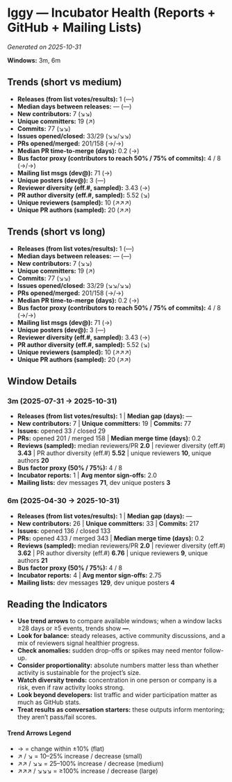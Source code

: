 # Iggy — Incubator Health (Reports + GitHub + Mailing Lists)
_Generated on 2025-10-31_

**Windows:** 3m, 6m

## Trends (short vs medium)

- **Releases (from list votes/results):** 1 (—)
- **Median days between releases:** — (—)
- **New contributors:** 7 (↘↘)
- **Unique committers:** 19 (↗)
- **Commits:** 77 (↘↘)
- **Issues opened/closed:** 33/29 (↘↘/↘↘)
- **PRs opened/merged:** 201/158 (→/→)
- **Median PR time-to-merge (days):** 0.2 (→)
- **Bus factor proxy (contributors to reach 50% / 75% of commits):** 4 / 8 (→/→)
- **Mailing list msgs (dev@):** 71 (→)
- **Unique posters (dev@):** 3 (—)
- **Reviewer diversity (eff.#, sampled):** 3.43 (→)
- **PR author diversity (eff.#, sampled):** 5.52 (↘)
- **Unique reviewers (sampled):** 10 (↗↗↗)
- **Unique PR authors (sampled):** 20 (↗↗)

## Trends (short vs long)

- **Releases (from list votes/results):** 1 (—)
- **Median days between releases:** — (—)
- **New contributors:** 7 (↘↘)
- **Unique committers:** 19 (↗)
- **Commits:** 77 (↘↘)
- **Issues opened/closed:** 33/29 (↘↘/↘↘)
- **PRs opened/merged:** 201/158 (→/→)
- **Median PR time-to-merge (days):** 0.2 (→)
- **Bus factor proxy (contributors to reach 50% / 75% of commits):** 4 / 8 (→/→)
- **Mailing list msgs (dev@):** 71 (→)
- **Unique posters (dev@):** 3 (—)
- **Reviewer diversity (eff.#, sampled):** 3.43 (→)
- **PR author diversity (eff.#, sampled):** 5.52 (↘)
- **Unique reviewers (sampled):** 10 (↗↗↗)
- **Unique PR authors (sampled):** 20 (↗↗)

## Window Details
### 3m  (2025-07-31 → 2025-10-31)
- **Releases (from list votes/results):** 1  |  **Median gap (days):** —
- **New contributors:** 7  |  **Unique committers:** 19  |  **Commits:** 77
- **Issues:** opened 33 / closed 29
- **PRs:** opened 201 / merged 158  |  **Median merge time (days):** 0.2
- **Reviews (sampled):** median reviewers/PR **2.0**  |  reviewer diversity (eff.#) **3.43**  |  PR author diversity (eff.#) **5.52**  |  unique reviewers **10**, unique authors **20**
- **Bus factor proxy (50% / 75%):** 4 / 8
- **Incubator reports:** 1  |  **Avg mentor sign-offs:** 2.0
- **Mailing lists:** dev messages **71**, dev unique posters **3**

### 6m  (2025-04-30 → 2025-10-31)
- **Releases (from list votes/results):** 1  |  **Median gap (days):** —
- **New contributors:** 26  |  **Unique committers:** 33  |  **Commits:** 217
- **Issues:** opened 136 / closed 133
- **PRs:** opened 433 / merged 343  |  **Median merge time (days):** 0.2
- **Reviews (sampled):** median reviewers/PR **2.0**  |  reviewer diversity (eff.#) **3.62**  |  PR author diversity (eff.#) **6.76**  |  unique reviewers **9**, unique authors **21**
- **Bus factor proxy (50% / 75%):** 4 / 8
- **Incubator reports:** 4  |  **Avg mentor sign-offs:** 2.75
- **Mailing lists:** dev messages **129**, dev unique posters **4**

## Reading the Indicators
- **Use trend arrows** to compare available windows; when a window lacks ≥28 days or ≥5 events, trends show **—**.
- **Look for balance:** steady releases, active community discussions, and a mix of reviewers signal healthier progress.
- **Check anomalies:** sudden drop-offs or spikes may need mentor follow-up.
- **Consider proportionality:** absolute numbers matter less than whether activity is sustainable for the project’s size.
- **Watch diversity trends:** concentration in one person or company is a risk, even if raw activity looks strong.
- **Look beyond developers:** list traffic and wider participation matter as much as GitHub stats.
- **Treat results as conversation starters:** these outputs inform mentoring; they aren’t pass/fail scores.

#### Trend Arrows Legend
- →  = change within ±10% (flat)
- ↗ / ↘ = 10–25% increase / decrease (small)
- ↗↗ / ↘↘ = 25–100% increase / decrease (medium)
- ↗↗↗ / ↘↘↘ = ≥100% increase / decrease (large)
